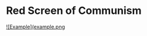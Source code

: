 # Red Screen of Communism
 
[![Example](example.png](https://val8119.github.io/sandbox/red_screen_of_communism/)

